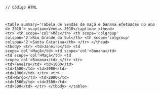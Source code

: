 <Code language='html'>

// Código HTML

&lt;table summary='Tabela de vendas de maçã e banana efetuadas no ano de 2010'&gt;
    &lt;caption&gt;Vendas 2010&lt;/caption&gt;
    &lt;thead&gt;
        &lt;tr&gt;
            &lt;th scope='col'&gt;Mês&lt;/th&gt;
            &lt;th scope='colgroup' colspan='2'&gt;Rio Grande do Sul&lt;/th&gt;
            &lt;th scope='colgroup' colspan='2'&gt;Santa Catarina&lt;/th&gt;
        &lt;/tr&gt;
    &lt;/thead&gt;
    &lt;tbody&gt;
        &lt;tr&gt;
            &lt;td&gt;Janeiro&lt;/td&gt;
            &lt;td scope='col'&gt;Maçã&lt;/td&gt;
            &lt;td scope='col'&gt;Banana&lt;/td&gt;
            &lt;td scope='col'&gt;Maçã&lt;/td&gt;
            &lt;td scope='col'&gt;Banana&lt;/td&gt;
        &lt;/tr&gt;
        &lt;tr&gt;
            &lt;td&gt;Feveiro&lt;/td&gt;
            &lt;td&gt;1000&lt;/td&gt;
            &lt;td&gt;1500&lt;/td&gt;
            &lt;td&gt;3000&lt;/td&gt;
            &lt;td&gt;1000&lt;/td&gt;
        &lt;/tr&gt;
        &lt;tr&gt;
            &lt;td&gt;Março&lt;/td&gt;
            &lt;td&gt;2000&lt;/td&gt;
            &lt;td&gt;1500&lt;/td&gt;
            &lt;td&gt;3500&lt;/td&gt;
            &lt;td&gt;500&lt;/td&gt;
        &lt;/tr&gt;
    &lt;/tbody&gt;
&lt;/table&gt;
</Code>
